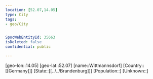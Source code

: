```yaml
---
location: [52.07,14.05]
type: City
tags:
- geo/City


SpocWebEntityId: 35663
isDeleted: false
confidential: public

---
```

[geo-lon::14.05]
[geo-lat::52.07]
[name::Wittmannsdorf]
[Country::[[Germany]]]
[State::[[../../Brandenburg]]]
[Population::]
[Unknown::]

